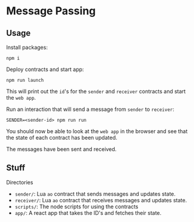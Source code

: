 # Message Passing

## Usage

Install packages:

`npm i`

Deploy contracts and start app:

`npm run launch`

This will print out the `id`'s for the `sender` and `receiver` contracts and start the `web app`.

Run an interaction that will send a message from `sender` to `receiver`:

`SENDER=<sender-id> npm run run`

You should now be able to look at the `web app` in the browser and see that the state of each contract has been updated.

The messages have been sent and received.

## Stuff

Directories

- `sender/`: Lua `ao` contract that sends messages and updates state.
- `receiver/`: Lua `ao` contract that receives messages and updates state.
- `scripts/`: The node scripts for using the contracts
- `app/`: A react app that takes the ID's and fetches their state.
